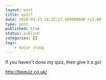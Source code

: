 ```yaml
---
layout: post
title: quiz?
date: 2010-03-23 16:22:17.000000000 +11:00
type: post
published: true
status: publish
categories: []
tags:
    - major study
---
```


<p>If you haven't done my quiz, then give it a go!</p>
<p><a href="http://bpquiz.co.uk/">http://bpquiz.co.uk/</a></p>
